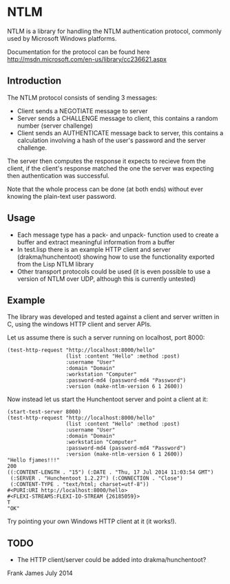 
NTLM
========

NTLM is a library for handling the NTLM authentication protocol, commonly used by Microsoft Windows platforms.

Documentation for the protocol can be found here http://msdn.microsoft.com/en-us/library/cc236621.aspx

Introduction
---------------

The NTLM protocol consists of sending 3 messages:
* Client sends a NEGOTIATE message to server
* Server sends a CHALLENGE message to client, this contains a random number (server challenge)
* Client sends an AUTHENTICATE message back to server, this contains a calculation involving a hash of the user's password and the server challenge.

The server then computes the response it expects to recieve from the client, if the client's response matched the one the server was expecting then authentication was successful. 

Note that the whole process can be done (at both ends) without ever knowing the plain-text user password.


Usage
------

* Each message type has a pack- and unpack- function used to create a buffer and extract meaningful information from a buffer
* In test.lisp there is an example HTTP client and server (drakma/hunchentoot) showing how to use the functionality exported from the Lisp NTLM library
* Other transport protocols could be used (it is even possible to use a version of NTLM over UDP, although this is currently untested)

Example
--------

The library was developed and tested against a client and server written in C, using the windows HTTP client and server APIs.

Let us assume there is such a server running on localhost, port 8000:

```
(test-http-request "http://localhost:8000/hello" 
                   (list :content "Hello" :method :post) 
                   :username "User" 
                   :domain "Domain" 
                   :workstation "Computer" 
                   :password-md4 (password-md4 "Password") 
                   :version (make-ntlm-version 6 1 2600))
```

Now instead let us start the Hunchentoot server and point a client at it:
```
(start-test-server 8000)
(test-http-request "http://localhost:8000/hello" 
                   (list :content "Hello" :method :post) 
                   :username "User" 
                   :domain "Domain" 
                   :workstation "Computer" 
                   :password-md4 (password-md4 "Password") 
                   :version (make-ntlm-version 6 1 2600))
"Hello fjames!!!"
200
((:CONTENT-LENGTH . "15") (:DATE . "Thu, 17 Jul 2014 11:03:54 GMT")
 (:SERVER . "Hunchentoot 1.2.27") (:CONNECTION . "Close")
 (:CONTENT-TYPE . "text/html; charset=utf-8"))
#<PURI:URI http://localhost:8000/hello>
#<FLEXI-STREAMS:FLEXI-IO-STREAM {26185059}>
T
"OK"
```

Try pointing your own Windows HTTP client at it (it works!).

TODO
--------

* The HTTP client/server could be added into drakma/hunchentoot?


Frank James
July 2014

